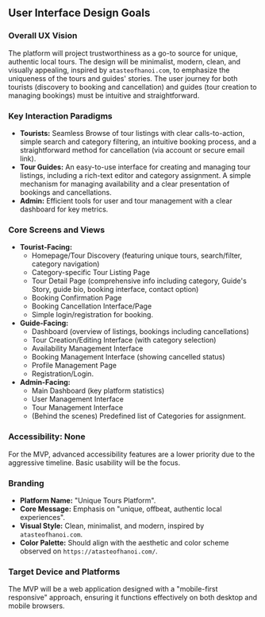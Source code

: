 ## User Interface Design Goals

### Overall UX Vision

The platform will project trustworthiness as a go-to source for unique, authentic local tours. The design will be minimalist, modern, clean, and visually appealing, inspired by `atasteofhanoi.com`, to emphasize the uniqueness of the tours and guides' stories. The user journey for both tourists (discovery to booking and cancellation) and guides (tour creation to managing bookings) must be intuitive and straightforward.

### Key Interaction Paradigms

* **Tourists:** Seamless Browse of tour listings with clear calls-to-action, simple search and category filtering, an intuitive booking process, and a straightforward method for cancellation (via account or secure email link).
* **Tour Guides:** An easy-to-use interface for creating and managing tour listings, including a rich-text editor and category assignment. A simple mechanism for managing availability and a clear presentation of bookings and cancellations.
* **Admin:** Efficient tools for user and tour management with a clear dashboard for key metrics.

### Core Screens and Views

* **Tourist-Facing:**
    * Homepage/Tour Discovery (featuring unique tours, search/filter, category navigation)
    * Category-specific Tour Listing Page
    * Tour Detail Page (comprehensive info including category, Guide's Story, guide bio, booking interface, contact option)
    * Booking Confirmation Page
    * Booking Cancellation Interface/Page
    * Simple login/registration for booking.
* **Guide-Facing:**
    * Dashboard (overview of listings, bookings including cancellations)
    * Tour Creation/Editing Interface (with category selection)
    * Availability Management Interface
    * Booking Management Interface (showing cancelled status)
    * Profile Management Page
    * Registration/Login.
* **Admin-Facing:**
    * Main Dashboard (key platform statistics)
    * User Management Interface
    * Tour Management Interface
    * (Behind the scenes) Predefined list of Categories for assignment.

### Accessibility: None

For the MVP, advanced accessibility features are a lower priority due to the aggressive timeline. Basic usability will be the focus.

### Branding

* **Platform Name:** "Unique Tours Platform".
* **Core Message:** Emphasis on "unique, offbeat, authentic local experiences".
* **Visual Style:** Clean, minimalist, and modern, inspired by `atasteofhanoi.com`.
* **Color Palette:** Should align with the aesthetic and color scheme observed on `https://atasteofhanoi.com/`.

### Target Device and Platforms

The MVP will be a web application designed with a "mobile-first responsive" approach, ensuring it functions effectively on both desktop and mobile browsers. 